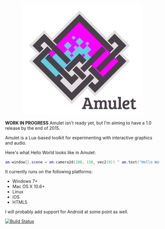 <p align="center"><img src="logo.png"/></p>

**WORK IN PROGRESS** Amulet isn't ready yet, but I'm aiming to have a 1.0 release
by the end of 2015.

Amulet is a Lua-based toolkit for experimenting with interactive 
graphics and audio.

Here's what Hello World looks like in Amulet:

```lua
am.window{}.scene = am.camera2d(200, 150, vec2(0)) ^ am.text("Hello World!")
```

It currently runs on the following platforms:

- Windows 7+
- Mac OS X 10.6+
- Linux
- iOS
- HTML5

I will probably add support for Android at some point as well.

[![Build Status](https://travis-ci.org/ianmaclarty/amulet.svg?branch=master)](https://travis-ci.org/ianmaclarty/amulet)
